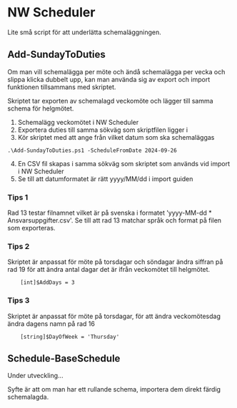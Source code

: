 # NW Scheduler

Lite små script för att underlätta schemaläggningen.

## Add-SundayToDuties
Om man vill schemalägga per möte och ändå schemalägga per vecka och slippa klicka dubbelt upp, kan man använda sig av export och import funktionen tillsammans med skriptet.

Skriptet tar exporten av schemalagd veckomöte och lägger till samma schema för helgmötet.

1. Schemalägg veckomötet i NW Scheduler
2. Exportera duties till samma sökväg som skriptfilen ligger i
3. Kör skriptet med att ange från vilket datum som ska schemaläggas
```
.\Add-SundayToDuties.ps1 -ScheduleFromDate 2024-09-26
```
4. En CSV fil skapas i samma sökväg som skriptet som används vid import i NW Scheduler
5. Se till att datumformatet är rätt yyyy/MM/dd i import guiden

### Tips 1
Rad 13 testar filnamnet vilket är på svenska i formatet 'yyyy-MM-dd * Ansvarsuppgifter.csv'. Se till att rad 13 matchar språk och format på filen som exporteras.

### Tips 2
Skriptet är anpassat för möte på torsdagar och söndagar ändra siffran på rad 19 för att ändra antal dagar det är ifrån veckomötet till helgmötet.
```
    [int]$AddDays = 3
```

### Tips 3
Skriptet är anpassat för möte på torsdagar, för att ändra veckomötesdag ändra dagens namn på rad 16
```
    [string]$DayOfWeek = 'Thursday'
```
## Schedule-BaseSchedule
Under utveckling...

Syfte är att om man har ett rullande schema, importera dem direkt färdig schemalagda.